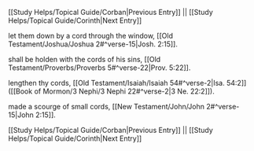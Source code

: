 [[Study Helps/Topical Guide/Corban|Previous Entry]]  ||  [[Study Helps/Topical Guide/Corinth|Next Entry]]

 let them down by a cord through the window, [[Old Testament/Joshua/Joshua 2#^verse-15|Josh. 2:15]].

 shall be holden with the cords of his sins, [[Old Testament/Proverbs/Proverbs 5#^verse-22|Prov. 5:22]].

 lengthen thy cords, [[Old Testament/Isaiah/Isaiah 54#^verse-2|Isa. 54:2]] ([[Book of Mormon/3 Nephi/3 Nephi 22#^verse-2|3 Ne. 22:2]]).

 made a scourge of small cords, [[New Testament/John/John 2#^verse-15|John 2:15]].

[[Study Helps/Topical Guide/Corban|Previous Entry]]  ||  [[Study Helps/Topical Guide/Corinth|Next Entry]]